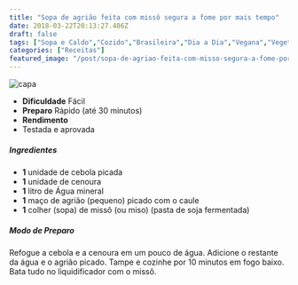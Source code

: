 ```yaml
---
title: "Sopa de agrião feita com missô segura a fome por mais tempo"
date: 2018-03-22T20:13:27.486Z
draft: false
tags: ["Sopa e Caldo","Cozido","Brasileira","Dia a Dia","Vegana","Vegetariana"]
categories: ["Receitas"]
featured_image: "/post/sopa-de-agriao-feita-com-misso-segura-a-fome-por-mais-tempo.ccd8a6f6.jpg"
---
```


![capa](/post/sopa-de-agriao-feita-com-misso-segura-a-fome-por-mais-tempo.ccd8a6f6.jpg)

*   **Dificuldade** Fácil
*   **Preparo** Rápido (até 30 minutos)
*   **Rendimento**
*   Testada e aprovada
    

##### Ingredientes

*   **1** unidade de cebola picada
*   **1** unidade de cenoura
*   **1** litro de Água mineral
*   **1** maço de agrião (pequeno) picado com o caule
*   **1** colher (sopa) de missô (ou miso) (pasta de soja fermentada)

##### Modo de Preparo

Refogue a cebola e a cenoura em um pouco de água. Adicione o restante da água e o agrião picado. Tampe e cozinhe por 10 minutos em fogo baixo. Bata tudo no liquidificador com o missô.
